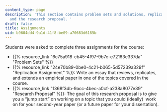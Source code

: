 ```yaml
---
content_type: page
description: 'This section contains problem sets and solutions, replication assignments,
  and the research proposal. '
draft: false
title: Assignments
uid: b9604dd4-9a1d-41f8-be09-a70683d6185b
---
```

Students were asked to complete three assignments for the course:

- {{% resource_link "6c75a918-cb45-4f97-9b7c-e72163e337da" "Problem Sets" %}}
- {{% resource_link "24e70b89-0be0-4c21-b065-5d57239a329f" "Replication Assignment" %}}: Write an essay that reviews, replicates, and extends an empirical paper in one of the topics covered in the course.
- {{% resource_link "1368f3db-9acc-4bec-a0cf-a238a8077e39" "Research Proposal" %}}: The goal of this research proposal is to give you a “jump start” on working on a topic that you could (ideally)  work on for your second-year paper (or a future paper for your dissertation).